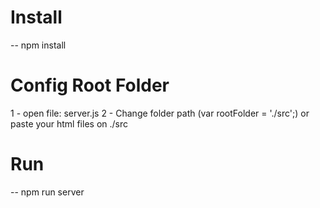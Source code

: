
# Install

-- npm install


# Config Root Folder

1 - open file: server.js
2 - Change folder path (var rootFolder = './src';) or paste your html files on ./src

# Run

-- npm run server